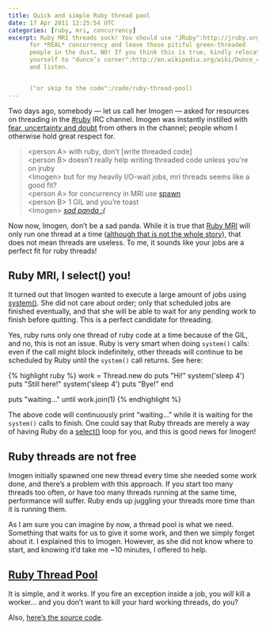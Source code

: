 ```yaml
---
title: Quick and simple Ruby thread pool
date: 17 Apr 2011 12:25:54 UTC
categories: [ruby, mri, concurrency]
excerpt: Ruby MRI threads suck! You should use "JRuby":http://jruby.org/
      for *REAL* concurrency and leave those pitiful green-threaded
      people in the dust… NO! If you think this is true, kindly relocate
      yourself to "dunce’s corner":http://en.wikipedia.org/wiki/Dunce_cap
      and listen.


      ("or skip to the code":/code/ruby-thread-pool)
---
```


Two days ago, somebody — let us call her Imogen — asked for resources on threading in the [#ruby](irc://irc.freenode.net/#ruby) IRC channel. Imogen was instantly instilled with [fear, uncertainty and doubt](http://en.wikipedia.org/wiki/Fear,_uncertainty_and_doubt) from others in the channel; people whom I otherwise hold great respect for.

> &lt;person A> with ruby, don’t \[write threaded code\]  
> &lt;person B> doesn’t really help writing threaded code unless you're on jruby  
> &lt;Imogen> but for my heavily I/O-wait jobs, mri threads seems like a good fit?  
> &lt;person A> for concurrency in MRI use [spawn](http://www.ruby-doc.org/core-1.9/classes/Process.html#M002230)  
> &lt;person B> 1 GIL and you’re toast  
> &lt;Imogen> [*sad panda :(*](http://i55.tinypic.com/244fq.jpg)

Now now, Imogen, don’t be a sad panda. While it is true that [Ruby MRI](http://www.ruby-lang.org/en/) will only run one thread at a time ([although that is not the whole story](http://stackoverflow.com/questions/56087/does-ruby-have-real-multithreading/57802#57802)), that does not mean threads are useless. To me, it sounds like your jobs are a perfect fit for ruby threads!

## Ruby MRI, I select() you!
It turned out that Imogen wanted to execute a large amount of jobs using [system()](http://www.ruby-doc.org/core/classes/Kernel.html#M001441). She did not care about order; only that scheduled jobs are finished eventually, and that she will be able to wait for any pending work to finish before quitting. This is a perfect candidate for threading.

Yes, ruby runs only one thread of ruby code at a time because of the GIL, and no, this is not an issue. Ruby is very smart when doing `system()` calls: even if the call might block indefinitely, other threads will continue to be scheduled by Ruby until the `system()` call returns. See here:

{% highlight ruby %}
work = Thread.new do
  puts "Hi!"
  system('sleep 4')
  puts "Still here!"
  system('sleep 4')
  puts "Bye!"
end

puts "waiting…" until work.join(1)
{% endhighlight %}

The above code will continuously print “waiting…” while it is waiting for the `system()` calls to finish. One could say that Ruby threads are merely a way of having Ruby do a [select()](http://linux.die.net/man/2/select) loop for you, and this is good news for Imogen!

## Ruby threads are not free
Imogen initially spawned one new thread every time she needed some work done, and there’s a problem with this approach. If you start too many threads too often, or have too many threads running at the same time, performance will suffer. Ruby ends up juggling your threads more time than it is running them.

As I am sure you can imagine by now, a thread pool is what we need. Something that waits for us to give it some work, and then we simply forget about it. I explained this to Imogen. However, as she did not know where to start, and knowing it’d take me ~10 minutes, I offered to help.

## [Ruby Thread Pool](/code/ruby-thread-pool)
It is simple, and it works. If you fire an exception inside a job, you *will* kill a worker… and you don’t want to kill your hard working threads, do you?

Also, [here’s the source code](/code/ruby-thread-pool/thread-pool.rb).
